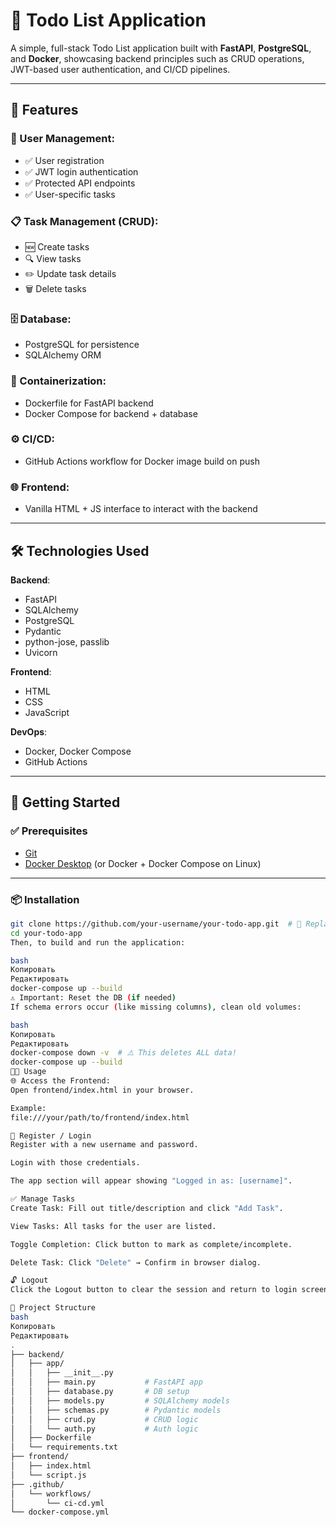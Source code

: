 # 📝 Todo List Application

A simple, full-stack Todo List application built with **FastAPI**, **PostgreSQL**, and **Docker**, showcasing backend principles such as CRUD operations, JWT-based user authentication, and CI/CD pipelines.

---

## 🚀 Features

### 🔐 User Management:
- ✅ User registration
- ✅ JWT login authentication
- ✅ Protected API endpoints
- ✅ User-specific tasks

### 📋 Task Management (CRUD):
- 🆕 Create tasks
- 🔍 View tasks
- ✏️ Update task details
- 🗑️ Delete tasks

### 🗄️ Database:
- PostgreSQL for persistence
- SQLAlchemy ORM

### 🐳 Containerization:
- Dockerfile for FastAPI backend
- Docker Compose for backend + database

### ⚙️ CI/CD:
- GitHub Actions workflow for Docker image build on push

### 🌐 Frontend:
- Vanilla HTML + JS interface to interact with the backend

---

## 🛠️ Technologies Used

**Backend**:
- FastAPI
- SQLAlchemy
- PostgreSQL
- Pydantic
- python-jose, passlib
- Uvicorn

**Frontend**:
- HTML
- CSS
- JavaScript

**DevOps**:
- Docker, Docker Compose
- GitHub Actions

---

## 🚀 Getting Started

### ✅ Prerequisites

- [Git](https://git-scm.com/)
- [Docker Desktop](https://www.docker.com/products/docker-desktop) (or Docker + Docker Compose on Linux)

---

### 📦 Installation

```bash
git clone https://github.com/your-username/your-todo-app.git  # 🔁 Replace with your repository
cd your-todo-app
Then, to build and run the application:

bash
Копировать
Редактировать
docker-compose up --build
⚠️ Important: Reset the DB (if needed)
If schema errors occur (like missing columns), clean old volumes:

bash
Копировать
Редактировать
docker-compose down -v  # ⚠️ This deletes ALL data!
docker-compose up --build
👨‍💻 Usage
🌐 Access the Frontend:
Open frontend/index.html in your browser.

Example:
file:///your/path/to/frontend/index.html

👥 Register / Login
Register with a new username and password.

Login with those credentials.

The app section will appear showing "Logged in as: [username]".

✅ Manage Tasks
Create Task: Fill out title/description and click "Add Task".

View Tasks: All tasks for the user are listed.

Toggle Completion: Click button to mark as complete/incomplete.

Delete Task: Click "Delete" → Confirm in browser dialog.

🔓 Logout
Click the Logout button to clear the session and return to login screen.

📂 Project Structure
bash
Копировать
Редактировать
.
├── backend/
│   ├── app/
│   │   ├── __init__.py
│   │   ├── main.py           # FastAPI app
│   │   ├── database.py       # DB setup
│   │   ├── models.py         # SQLAlchemy models
│   │   ├── schemas.py        # Pydantic models
│   │   ├── crud.py           # CRUD logic
│   │   └── auth.py           # Auth logic
│   ├── Dockerfile
│   └── requirements.txt
├── frontend/
│   ├── index.html
│   └── script.js
├── .github/
│   └── workflows/
│       └── ci-cd.yml
└── docker-compose.yml
